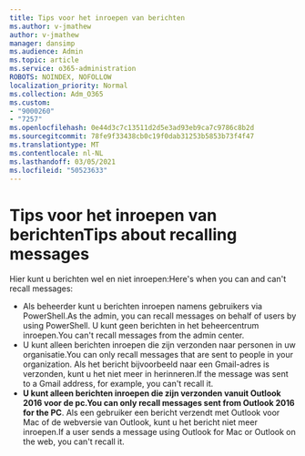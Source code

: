 ```yaml
---
title: Tips voor het inroepen van berichten
ms.author: v-jmathew
author: v-jmathew
manager: dansimp
ms.audience: Admin
ms.topic: article
ms.service: o365-administration
ROBOTS: NOINDEX, NOFOLLOW
localization_priority: Normal
ms.collection: Adm_O365
ms.custom:
- "9000260"
- "7257"
ms.openlocfilehash: 0e44d3c7c13511d2d5e3ad93eb9ca7c9786c8b2d
ms.sourcegitcommit: 78fe9f33438cb0c19f0dab31253b5853b73f4f47
ms.translationtype: MT
ms.contentlocale: nl-NL
ms.lasthandoff: 03/05/2021
ms.locfileid: "50523633"
---
```

# <a name="tips-about-recalling-messages"></a><span data-ttu-id="75333-102">Tips voor het inroepen van berichten</span><span class="sxs-lookup"><span data-stu-id="75333-102">Tips about recalling messages</span></span>

<span data-ttu-id="75333-103">Hier kunt u berichten wel en niet inroepen:</span><span class="sxs-lookup"><span data-stu-id="75333-103">Here's when you can and can't recall messages:</span></span>

* <span data-ttu-id="75333-104">Als beheerder kunt u berichten inroepen namens gebruikers via PowerShell.</span><span class="sxs-lookup"><span data-stu-id="75333-104">As the admin, you can recall messages on behalf of users by using PowerShell.</span></span> <span data-ttu-id="75333-105">U kunt geen berichten in het beheercentrum inroepen.</span><span class="sxs-lookup"><span data-stu-id="75333-105">You can't recall messages from the admin center.</span></span>
* <span data-ttu-id="75333-106">U kunt alleen berichten inroepen die zijn verzonden naar personen in uw organisatie.</span><span class="sxs-lookup"><span data-stu-id="75333-106">You can only recall messages that are sent to people in your organization.</span></span> <span data-ttu-id="75333-107">Als het bericht bijvoorbeeld naar een Gmail-adres is verzonden, kunt u het niet meer in herinneren.</span><span class="sxs-lookup"><span data-stu-id="75333-107">If the message was sent to a Gmail address, for example, you can't recall it.</span></span>
* <span data-ttu-id="75333-108">**U kunt alleen berichten inroepen die zijn verzonden vanuit Outlook 2016 voor de pc.**</span><span class="sxs-lookup"><span data-stu-id="75333-108">**You can only recall messages sent from Outlook 2016 for the PC**.</span></span> <span data-ttu-id="75333-109">Als een gebruiker een bericht verzendt met Outlook voor Mac of de webversie van Outlook, kunt u het bericht niet meer inroepen.</span><span class="sxs-lookup"><span data-stu-id="75333-109">If a user sends a message using Outlook for Mac or Outlook on the web, you can't recall it.</span></span>
